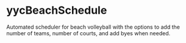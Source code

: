 # yycBeachSchedule
Automated scheduler for beach volleyball with the options to add the number of teams, number of courts, and add byes when needed.  
